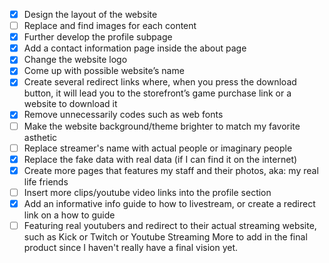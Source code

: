 - [x] Design the layout of the website 
- [ ] Replace and find images for each content  
- [x] Further develop the profile subpage 
- [x] Add a contact information page inside the about page
- [x] Change the website logo 
- [x] Come up with possible website’s name 
- [x] Create several redirect links where, when you press the download button, it will lead you to the storefront’s game purchase link or a website to download it 
- [x] Remove unnecessarily codes such as web fonts  
- [ ] Make the website background/theme brighter to match my favorite asthetic 
- [ ] Replace streamer's name with actual people or imaginary people
- [x] Replace the fake data with real data (if I can find it on the internet)
- [x] Create more pages that features my staff and their photos, aka: my real life friends
- [ ] Insert more clips/youtube video links into the profile section
- [x] Add an informative info guide to how to livestream, or create a redirect link on a how to guide
- [ ] Featuring real youtubers and redirect to their actual streaming website, such as Kick or Twitch or Youtube Streaming
More to add in the final product since I haven't really have a final vision yet. 
